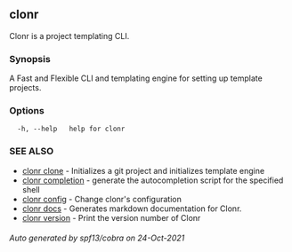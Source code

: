 ## clonr

Clonr is a project templating CLI.

### Synopsis

A Fast and Flexible CLI and templating engine for setting up template projects.

### Options

```
  -h, --help   help for clonr
```

### SEE ALSO

* [clonr clone](clonr_clone.md)	 - Initializes a git project and initializes template engine
* [clonr completion](clonr_completion.md)	 - generate the autocompletion script for the specified shell
* [clonr config](clonr_config.md)	 - Change clonr's configuration
* [clonr docs](clonr_docs.md)	 - Generates markdown documentation for Clonr.
* [clonr version](clonr_version.md)	 - Print the version number of Clonr

###### Auto generated by spf13/cobra on 24-Oct-2021
